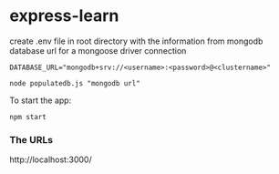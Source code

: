 # express-learn

create .env file in root directory with the information from mongodb database url for a mongoose driver connection
```env
DATABASE_URL="mongodb+srv://<username>:<password>@<clustername>"
```

```shell
node populatedb.js "mongodb url"
```

To start the app:
```shell
npm start
```

### The URLs

http://localhost:3000/


